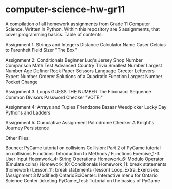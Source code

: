 # computer-science-hw-gr11
A compilation of all homework assignments from Grade 11 Computer Science.  Written in Python.  Within this repository are 5 assignments, that cover programming basics.
Table of contents:

  Assignment 1: Strings and Integers
    Distance Calculator
    Name Caser
    Celcius to Farenheit
    Field Sizer
    "The Box"
    
  Assignment 2: Conditionals
    Beginner
      Luq's Jersey Shop
      Number Comparison
      Math Test
    Advanced
      Country Trivia
      Smallest Number
      Largest Number
      Age Definer
      Rock Paper Scissors
      Language Greeter
      Leftovers
    Expert
      Number Orderer
      Solutions of a Quadratic Function
      Largest Number
      Pocket Change

  Assignment 3: Loops
    GUESS THE NUMBER
    The Fibonacci Sequence
    Common Divisors
    Password Checker
    "VOTE!"
    
  Assignment 4: Arrays and Tuples
    Friendzone
    Bazaar
    Weedpicker
    Lucky Day
    Pythons and Ladders

  Assignment 5: Cumulative Assignment
    Palindrome Checker
    A Knight's Journey
    Persistence

Other Files:

  Bounce: PyGame tutorial on collisions
  Collision: Part 2 of PyGame tutorial on collisions
  Functions: Introduction to Methods / Functions
  Exercise_1-3: User Input
  Hoemwork_4: String Operations
  Homework_6: Modulo Operator (Emulate coins)
  Homework_10: Conditionals
  Homework_11: break statements (homework)
  Lesson_11: break statements (lesson)
  Loop_Extra_Exercises: (Assignment 3 Modified)
  OntarioSciCenter: Interactive menu for Ontario Science Center ticketing
  PyGame_Test: Tutorial on the basics of PyGame
